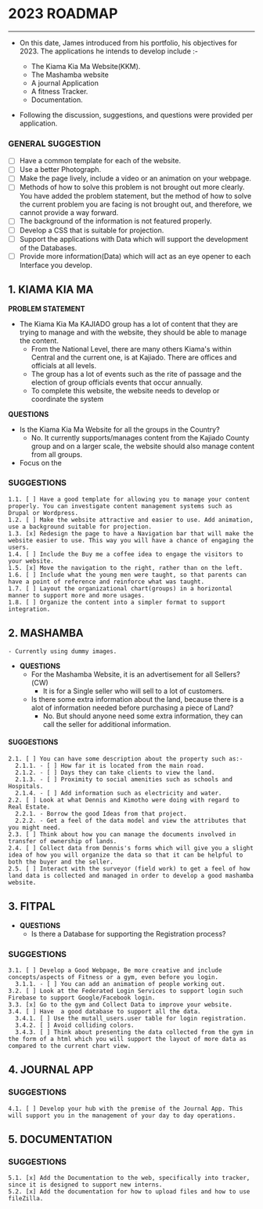 # 2023 ROADMAP
___
- On this date, James introduced from his portfolio, his objectives for 2023. The applications he intends to develop include :-

  - The Kiama Kia Ma Website(KKM).
  - The Mashamba website
  - A journal Application
  - A fitness Tracker.
  - Documentation.

- Following the discussion, suggestions, and questions were provided per application.

### GENERAL SUGGESTION

- [ ] Have a common template for each of the website.
- [ ] Use a better Photograph.
- [ ] Make the page lively, include a video or an animation on your webpage.
- [ ] Methods of how to solve this problem is not brought out more clearly. You have added the problem statement, but the method of how to solve the current problem you are facing is not brought out, and therefore, we cannot provide a way forward.
- [ ] The background of the information is not featured properly.
- [ ] Develop a CSS that is suitable for projection.
- [ ] Support the applications with Data which will support the development of the Databases.
- [ ] Provide more information(Data) which will act as an eye opener to each Interface you develop.

## 1. KIAMA KIA MA

**PROBLEM STATEMENT**

  - The Kiama Kia Ma KAJIADO group has a lot of content that they are trying to manage and with the website, they should be able to manage the content.
    - From the National Level, there are many others Kiama's within Central and the current one, is at Kajiado. There are offices and officials at all levels.
    - The group has a lot of events such as the rite of passage and the election of group officials events that occur annually.
    - To complete this website, the website needs to develop or coordinate the system

**QUESTIONS**
  - Is the Kiama Kia Ma Website for all the groups in the Country?
    - No. It currently supports/manages content from the Kajiado County group and on a larger scale, the website should also manage content from all groups.
  - Focus on the

### SUGGESTIONS

    1.1. [ ] Have a good template for allowing you to manage your content properly. You can investigate content management systems such as Drupal or Wordpress.
    1.2. [ ] Make the website attractive and easier to use. Add animation, use a background suitable for projection.
    1.3. [x] Redesign the page to have a Navigation bar that will make the website easier to use. This way you will have a chance of engaging the users.
    1.4. [ ] Include the Buy me a coffee idea to engage the visitors to your website.
    1.5. [x] Move the navigation to the right, rather than on the left.
    1.6. [ ] Include what the young men were taught, so that parents can have a point of reference and reinforce what was taught.
    1.7. [ ] Layout the organizational chart(groups) in a horizontal manner to support more and more usages.
    1.8. [ ] Organize the content into a simpler format to support integration.

## 2. MASHAMBA

    - Currently using dummy images.

- **QUESTIONS**
  - For the Mashamba Website, it is an advertisement for all Sellers?(CW)
    - It is for a Single seller who will sell to a lot of customers.
  - Is there some extra information about the land, because there is a alot of information needed before purchasing a piece of Land?
    - No. But should anyone need some extra information, they can call the seller for additional information.

#### SUGGESTIONS

    2.1. [ ] You can have some description about the property such as:-
      2.1.1. - [ ] How far it is located from the main road.
      2.1.2. - [ ] Days they can take clients to view the land.
      2.1.3. - [ ] Proximity to social amenities such as schools and Hospitals.
      2.1.4. - [ ] Add information such as electricity and water.
    2.2. [ ] Look at what Dennis and Kimotho were doing with regard to Real Estate.
      2.2.1. - Borrow the good Ideas from that project.
      2.2.2. - Get a feel of the data model and view the attributes that you might need.
    2.3. [ ] Think about how you can manage the documents involved in transfer of ownership of lands.
    2.4. [ ] Collect data from Dennis's forms which will give you a slight idea of how you will organize the data so that it can be helpful to both the buyer and the seller.
    2.5. [ ] Interact with the surveyor (field work) to get a feel of how land data is collected and managed in order to develop a good mashamba website.

## 3. FITPAL

- **QUESTIONS**
  - Is there a Database for supporting the Registration process?

### SUGGESTIONS

    3.1. [ ] Develop a Good Webpage, Be more creative and include concepts/aspects of Fitness or a gym, even before you login.
      3.1.1. - [ ] You can add an animation of people working out.
    3.2. [ ] Look at the Federated Login Services to support login such Firebase to support Google/Facebook login.
    3.3. [x] Go to the gym and Collect Data to improve your website.
    3.4. [ ] Have  a good database to support all the data.
      3.4.1. [ ] Use the mutall_users.user table for login registration.
      3.4.2. [ ] Avoid colliding colors.
      3.4.3. [ ] Think about presenting the data collected from the gym in the form of a html which you will support the layout of more data as compared to the current chart view.

## 4. JOURNAL APP

### SUGGESTIONS

    4.1. [ ] Develop your hub with the premise of the Journal App. This will support you in the management of your day to day operations.

## 5. DOCUMENTATION

### SUGGESTIONS

    5.1. [x] Add the Documentation to the web, specifically into tracker, since it is designed to support new interns.
    5.2. [x] Add the documentation for how to upload files and how to use fileZilla.